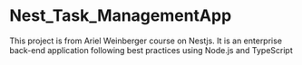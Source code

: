 # Nest_Task_ManagementApp
This project is from Ariel Weinberger course on Nestjs. It is an  enterprise back-end application following best practices using Node.js and TypeScript
